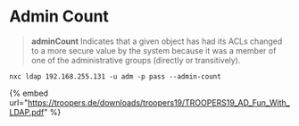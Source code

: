 # Admin Count

> **adminCount** Indicates that a given object has had its ACLs changed to a more secure value by the system because it was a member of one of the administrative groups (directly or transitively).

```
nxc ldap 192.168.255.131 -u adm -p pass --admin-count
```

{% embed url="https://troopers.de/downloads/troopers19/TROOPERS19_AD_Fun_With_LDAP.pdf" %}
